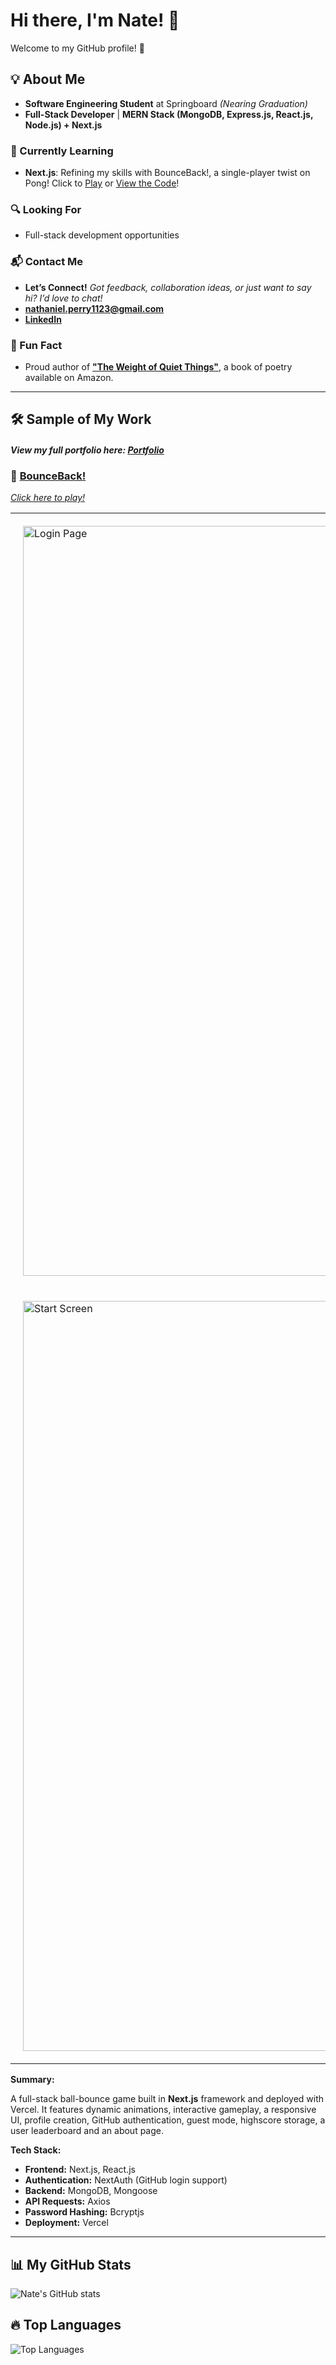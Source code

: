 # Hi there, I'm Nate! 👋

Welcome to my GitHub profile! 🚀

## 💡 About Me

- **Software Engineering Student** at Springboard _(Nearing Graduation)_
- **Full-Stack Developer** | **MERN Stack (MongoDB, Express.js, React.js, Node.js) + Next.js**

### 🌱 Currently Learning

- **Next.js**: Refining my skills with BounceBack!, a single-player twist on Pong! Click to [Play](https://bounceback-zeta.vercel.app/) or [View the Code](https://github.com/natep1123/bounceback)!

### 🔍 Looking For

- Full-stack development opportunities

### 📬 Contact Me

- **Let’s Connect!** _Got feedback, collaboration ideas, or just want to say hi? I’d love to chat!_
- **[nathaniel.perry1123@gmail.com](mailto:nathaniel.perry1123@gmail.com)**
- **[LinkedIn](https://www.linkedin.com/in/nathaniel-perry-646bb4326)**

### 🎨 Fun Fact

- Proud author of **["The Weight of Quiet Things"](https://a.co/d/0tqders)**, a book of poetry available on Amazon.

---

## 🛠 Sample of My Work

#### _View my full portfolio here: [Portfolio](https://github.com/natep1123/Portfolio)_

### 🏓 [BounceBack!](https://github.com/natep1123/bounceback)
_[Click here to play!](https://bounceback-zeta.vercel.app/)_

<table>
  <tr>
    <td style="padding: 20px;">
      <img src="https://drive.google.com/uc?export=view&id=1s4XvReBh2pBAJrl9DSt7VHZnH8fijsL5" alt="Login Page" width="1200px" />
    </td>
  </tr>
  <tr>
    <td style="padding: 20px;">
      <img src="https://drive.google.com/uc?export=view&id=11PV-ociM1-M7oivNpbBqimppa6gSoll6" alt="Start Screen" width="1200px"/>
    </td>
  </tr>
</table>

**Summary:**

A full-stack ball-bounce game built in **Next.js** framework and deployed with Vercel. It features dynamic animations, interactive gameplay, a responsive UI, profile creation, GitHub authentication, guest mode, highscore storage, a user leaderboard and an about page. 

**Tech Stack:**

- **Frontend:** Next.js, React.js
- **Authentication:** NextAuth (GitHub login support)
- **Backend:** MongoDB, Mongoose
- **API Requests:** Axios
- **Password Hashing:** Bcryptjs
- **Deployment:** Vercel

---

## 📊 My GitHub Stats

![Nate's GitHub stats](https://github-readme-stats.vercel.app/api?username=natep1123&show_icons=true&theme=radical)

## 🔥 Top Languages

![Top Languages](https://github-readme-stats.vercel.app/api/top-langs/?username=natep1123&theme=radical&layout=compact)
